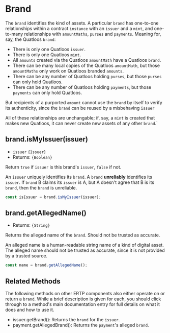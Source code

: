 # Brand
The `brand` identifies the kind of assets. A particular `brand` has one-to-one relationships within a
contract `instance`
with an `issuer` and a `mint`, and one-to-many relationships with `amountMaths`, `purses` and `payments`.
Meaning for, say, the Quatloos `brand`:
- There is only one Quatloos `issuer`.
- There is only one Quatloos `mint`.
- All `amounts` created via the Quatloos `amountMath` have a Quatloos `brand`.
- There can be many local copies of the Quatloos `amountMath`, but those `amountMaths` only work on Quatloos branded `amounts`.
- There can be any number of Quatloos holding `purses`, but those `purses` can only hold Quatloos.
- There can be any number of Quatloos holding `payments`, but those `payments` can only hold Quatloos.

But recipients of a 
purported `amount` cannot use the `brand` by itself to verify its authenticity,
since the `brand` can be reused by a misbehaving `issuer`

All of these relationships are unchangable; if, say, a `mint` is created that makes new Quatloos, it
can never create new assets of any other `brand`.`

## brand.isMyIssuer(issuer)
- `issuer` `{Issuer}`
- Returns: `{Boolean}`

Return `true` if `issuer` is this brand's `issuer`, `false` if not.

An `issuer` uniquely identifies its `brand`. A `brand` **unreliably** identifies 
its `issuer`. If `brand` B claims its `issuer` is A, but A doesn't agree 
that B is its `brand`, then the `brand` is unreliable.

```js
const isIssuer = brand.isMyIssuer(issuer);
```

## brand.getAllegedName()
- Returns: `{String}`

Returns the alleged name of the `brand`. Should not be trusted as accurate.

An alleged name is a human-readable string name of a kind of digital asset. 
The alleged name should not be trusted as accurate, since it is not provided
by a trusted source.

```js
const name = brand.getAllegedName();
```
## Related Methods

The following methods on other ERTP components also either operate on or 
return a `brand`. While a brief description is given for each, you should click through
to a method's main documentation entry for full details on what it does and how
to use it. 
- <router-link to="/ertp/api/issuer.html#getbrand">issuer.getBrand()</router-link>: Returns
the `brand` for the `issuer`.  
- <router-link to="/ertp/api/payment.html#getallegedbrand">payment.getAllegedBrand()</router-link>: Returns
the `payment`'s alleged `brand`.
